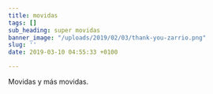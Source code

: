 ```yaml
---
title: movidas
tags: []
sub_heading: super movidas
banner_image: "/uploads/2019/02/03/thank-you-zarrio.png"
slug: ''
date: 2019-03-10 04:55:33 +0100

---
```

Movidas y más movidas.